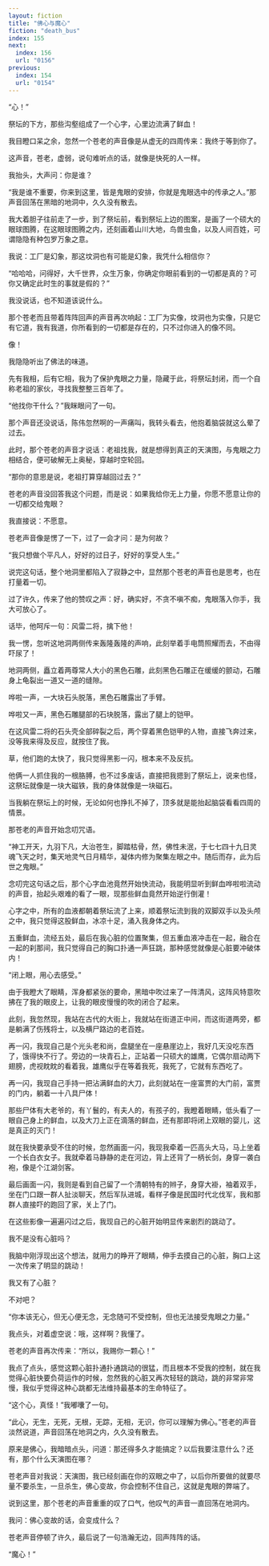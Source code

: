 ```yaml
---
layout: fiction
title: "佛心与魔心"
fiction: "death_bus"
index: 155
next:
  index: 156
  url: "0156"
previous:
  index: 154
  url: "0154"
---
```

“心！”

祭坛的下方，那些沟壑组成了一个心字，心里边流满了鲜血！

我目瞪口呆之余，忽然一个苍老的声音像是从虚无的四周传来：我终于等到你了。

这声音，苍老，虚弱，说句难听点的话，就像是快死的人一样。

我抬头，大声问：你是谁？

“我是谁不重要，你来到这里，皆是鬼眼的安排，你就是鬼眼选中的传承之人。”那声音回荡在黑暗的地洞中，久久没有散去。

我大着胆子往前走了一步，到了祭坛前，看到祭坛上边的图案，是画了一个硕大的眼球图腾，在这眼球图腾之内，还刻画着山川大地，鸟兽虫鱼，以及人间百姓，可谓隐隐有种包罗万象之意。

我说：工厂是幻象，那这坟洞也有可能是幻象，我凭什么相信你？

“哈哈哈，问得好，大千世界，众生万象，你确定你眼前看到的一切都是真的？可你又确定此时生的事就是假的？”

我没说话，也不知道该说什么。

那个苍老而且带着阵阵回声的声音再次响起：工厂为实像，坟洞也为实像，只是它有它道，我有我道，你所看到的一切都是存在的，只不过你进入的像不同。

像！

我隐隐听出了佛法的味道。

先有我相，后有它相，我为了保护鬼眼之力量，隐藏于此，将祭坛封闭，而一个自称老祖的家伙，寻找我整整三百年了。

“他找你干什么？”我眯眼问了一句。

那个声音还没说话，陈伟忽然啊的一声痛叫，我转头看去，他抱着脑袋就这么晕了过去。

此时，那个苍老的声音才说话：老祖找我，就是想得到真正的天演图，与鬼眼之力相结合，便可破解无上奥秘，穿越时空轮回。

“那你的意思是说，老祖打算穿越回过去？”

苍老的声音没回答我这个问题，而是说：如果我给你无上力量，你愿不愿意让你的一切都交给鬼眼？

我直接说：不愿意。

苍老声音像是愣了一下，过了一会才问：是为何故？

“我只想做个平凡人，好好的过日子，好好的享受人生。”

说完这句话，整个地洞里都陷入了寂静之中，显然那个苍老的声音也是思考，也在打量着一切。

过了许久，传来了他的赞叹之声：好，确实好，不贪不嗔不痴，鬼眼落入你手，我大可放心了。

话毕，他呵斥一句：风雷二将，擒下他！

我一愣，忽听这地洞两侧传来轰隆轰隆的声响，此刻举着手电筒照耀而去，不由得吓尿了！

地洞两侧，矗立着两尊常人大小的黑色石雕，此刻黑色石雕正在缓缓的颤动，石雕身上龟裂出一道又一道的缝隙。

哗啦一声，一大块石头脱落，黑色石雕露出了手臂。

哗啦又一声，黑色石雕腿部的石块脱落，露出了腿上的铠甲。

在这风雷二将的石头壳全部碎裂之后，两个穿着黑色铠甲的人物，直接飞奔过来，没等我来得及反应，就按住了我。

草，他们跑的太快了，我只觉得黑影一闪，根本来不及反抗。

他俩一人抓住我的一根胳膊，也不过多废话，直接把我摁到了祭坛上，说来也怪，这祭坛就像是一块大磁铁，我的身体就像是一块磁石。

当我躺在祭坛上的时候，无论如何也挣扎不掉了，顶多就是能抬起脑袋看看四周的情景。

那苍老的声音开始念叨咒语。

“神工开天，九羽下凡，大治苍生，脚踏枯骨，然，佛性未泯，于七七四十九日灵魂飞天之时，集天地灵气日月精华，凝体内修为聚集左眼之中。随后而存，此为后世之鬼眼。”

念叨完这句话之后，那个心字血池竟然开始快流动，我能明显听到鲜血哗啦啦流动的声音，抬起头艰难的看了一眼，现那些鲜血竟然开始逆行倒灌！

心字之中，所有的血液都朝着祭坛流了上来，顺着祭坛流到我的双脚双手以及头颅之中，我只觉得这股鲜血，冰凉十足，涌入我身体之内。

五重鲜血，流经五处，最后在我心脏的位置聚集，但五重血液冲击在一起，融合在一起的刹那间，我只觉得自己的胸口扑通一声狂跳，那种感觉就像是心脏要冲破体内！

“闭上眼，用心去感受。”

由于我瞪大了眼睛，浑身都紧张的要命，黑暗中吹过来了一阵清风，这阵风特意吹拂在了我的眼皮上，让我的眼皮慢慢的吹的闭合了起来。

此刻，我忽然现，我站在古代的大街上，我就站在街道正中间，而这街道两旁，都是躺满了伤残将士，以及横尸路边的老百姓。

再一闪，我现自己是个光头老和尚，盘腿坐在一座悬崖边上，我好几天没吃东西了，饿得快不行了。旁边的一块青石上，正站着一只硕大的雄鹰，它偶尔扇动两下翅膀，虎视眈眈的看着我，雄鹰似乎在等着我死，我死了，它就有东西吃了。

再一闪，我现自己手持一把沾满鲜血的大刀，此刻就站在一座富贾的大门前，富贾的门内，躺着一十八具尸体！

那些尸体有大老爷的，有丫鬟的，有夫人的，有孩子的，我瞪着眼睛，低头看了一眼自己身上的鲜血，以及大刀上正在滴落的鲜血，还有那即将闭上双眼的婴儿，这是真正的灭门！

就在我快要承受不住的时候，忽然画面一闪，我现我牵着一匹高头大马，马上坐着一个长白衣女子。我就牵着马静静的走在河边，背上还背了一柄长剑，身穿一袭白袍，像是个江湖剑客。

最后画面一闪，我则是看到自己留了一个清朝特有的辫子，身穿大褂，袖着双手，坐在门口跟一群人扯淡聊天，然后军队进城，看样子像是民国时代北伐军，我和那群人直接吓的跑回了家，关上了门。

在这些影像一遍遍闪过之后，我现自己的心脏开始明显传来剧烈的跳动了。

我不是没有心脏吗？

我脑中刚浮现出这个想法，就用力的睁开了眼睛，伸手去摸自己的心脏，胸口上这一次传来了明显的跳动！

我又有了心脏？

不对吧？

“你本该无心，但无心便无念，无念随可不受控制，但也无法接受鬼眼之力量。”

我点头，对着虚空说：哦，这样啊？我懂了。

苍老的声音再次传来：“所以，我赐你一颗心！”

我点了点头，感觉这颗心脏扑通扑通跳动的很猛，而且根本不受我的控制，就在我觉得心脏快要负荷运作的时候，忽然我的心脏又再次轻轻的跳动，跳的非常非常慢，我似乎觉得这种心跳都无法维持最基本的生命特征了。

“这个心，真怪！”我嘟囔了一句。

“此心，无生，无死，无根，无踪，无相，无识，你可以理解为佛心。”苍老的声音淡然说道，声音回荡在地洞之内，久久没有散去。

原来是佛心，我暗暗点头，问道：那还得多久才能搞定？以后我要注意什么？还有，那个什么天演图在哪？

苍老声音对我说：天演图，我已经刻画在你的双眼之中了，以后你所要做的就要尽量不要杀生，一旦杀生，佛心变故，你会控制不住自己，这就是鬼眼的弊端了。

说到这里，那个苍老的声音重重的叹了口气，他叹气的声音一直回荡在地洞内。

我问：佛心变故的话，会变成什么？

苍老声音停顿了许久，最后说了一句浩瀚无边，回声阵阵的话。

“魔心！”